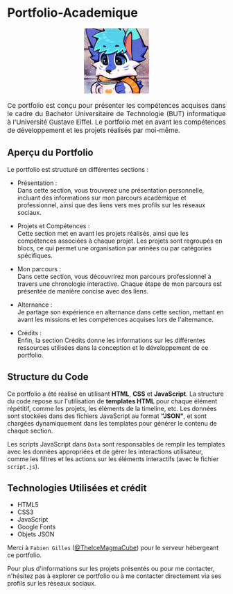 # Portfolio-Academique

<p align="center">
    <img  alt="Photo de profil" width="150" src="Assets/img/myself/profile-picture.png">
</p>

<p align="justify" style="font-size:15px;">
    Ce portfolio est conçu pour présenter les compétences acquises dans le cadre du Bachelor Universitaire de Technologie (BUT) informatique à l'Université Gustave Eiffel. Le portfolio met en avant les compétences de développement et les projets réalisés par moi-même.
</p>


## Aperçu du Portfolio
Le portfolio est structuré en différentes sections :

+ Présentation : <br>
Dans cette section, vous trouverez une présentation personnelle, incluant des informations sur mon parcours académique et professionnel, ainsi que des liens vers mes profils sur les réseaux sociaux.

+ Projets et Compétences : <br>
Cette section met en avant les projets réalisés, ainsi que les compétences associées à chaque projet. Les projets sont regroupés en blocs, ce qui permet une organisation par années ou par catégories spécifiques.

+ Mon parcours : <br>
Dans cette section, vous découvrirez mon parcours professionnel à travers une chronologie interactive. Chaque étape de mon parcours est présentée de manière concise avec des liens.

+ Alternance : <br>
Je partage son expérience en alternance dans cette section, mettant en avant les missions et les compétences acquises lors de l'alternance.

+ Crédits : <br>
Enfin, la section Crédits donne les informations sur les différentes ressources utilisées dans la conception et le développement de ce portfolio.

## Structure du Code

Ce portfolio a été réalisé en utilisant **HTML**, **CSS** et **JavaScript**. La structure du code repose sur l'utilisation de **templates HTML** pour chaque élément répétitif, comme les projets, les éléments de la timeline, etc. Les données sont stockées dans des fichiers JavaScript au format **"JSON"**, et sont chargées dynamiquement dans les templates pour générer le contenu de chaque section.

Les scripts JavaScript dans `Data` sont responsables de remplir les templates avec les données appropriées et de gérer les interactions utilisateur, comme les filtres et les actions sur les éléments interactifs (avec le fichier `script.js`).

## Technologies Utilisées et crédit
+ HTML5
+ CSS3
+ JavaScript
+ Google Fonts
+ Objets JSON

Merci à ``Fabien Gilles`` ([@TheIceMagmaCube](https://github.com/TheIceMagmaCube)) pour le serveur hébergeant ce portfolio.

Pour plus d'informations sur les projets présentés ou pour me contacter, n'hésitez pas à explorer ce portfolio ou à me contacter directement via ses profils sur les réseaux sociaux.